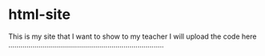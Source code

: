 # html-site
This is my site that I want to show to my teacher I will upload the code here 
.............................................................................
